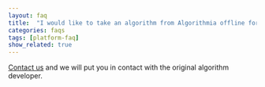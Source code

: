 ```yaml
---
layout: faq
title:  "I would like to take an algorithm from Algorithmia offline for my application, what can I do?"
categories: faqs
tags: [platform-faq]
show_related: true
---
```


[Contact us](/contact) and we will put you in contact with the original algorithm developer.
